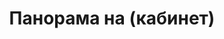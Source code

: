 ---
layout: panorama
parent: '/projects/private/between-the-mountains-and-the-city'
image: 'http://hub.acherno.com/svn/mezhdu-planinata-i-grada/Site/Panorami/Vladimir_Rez_Kabinet_Panorama.jpg'
title: 'Панорама на (кабинет)'
sitemap: false
---